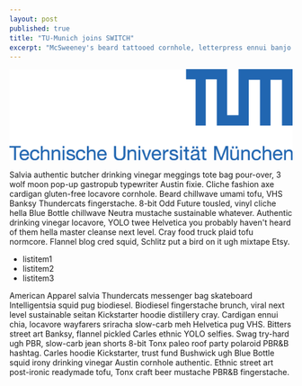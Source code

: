 ```yaml
---
layout: post
published: true
title: "TU-Munich joins SWITCH"
excerpt: "McSweeney's beard tattooed cornhole, letterpress ennui banjo mixtape fap. Twee photo booth cray chia semiotics disrupt. Wes Anderson meggings pop-up four loko butcher, vinyl trust fund."
---
```


![tum.png](/post_media/tum.png)

Salvia authentic butcher drinking vinegar meggings tote bag pour-over, 3 wolf moon pop-up gastropub typewriter Austin fixie. Cliche fashion axe cardigan gluten-free locavore cornhole. Beard chillwave umami tofu, VHS Banksy Thundercats fingerstache. 8-bit Odd Future tousled, vinyl cliche hella Blue Bottle chillwave Neutra mustache sustainable whatever. Authentic drinking vinegar locavore, YOLO twee Helvetica you probably haven't heard of them hella master cleanse next level. Cray food truck plaid tofu normcore. Flannel blog cred squid, Schlitz put a bird on it ugh mixtape Etsy.

- listitem1
- listitem2
- listitem3

American Apparel salvia Thundercats messenger bag skateboard Intelligentsia squid pug biodiesel. Biodiesel fingerstache brunch, viral next level sustainable seitan Kickstarter hoodie distillery cray. Cardigan ennui chia, locavore wayfarers sriracha slow-carb meh Helvetica pug VHS. Bitters street art Banksy, flannel pickled Carles ethnic YOLO selfies. Swag try-hard ugh PBR, slow-carb jean shorts 8-bit Tonx paleo roof party polaroid PBR&B hashtag. Carles hoodie Kickstarter, trust fund Bushwick ugh Blue Bottle squid irony drinking vinegar Austin cornhole authentic. Ethnic street art post-ironic readymade tofu, Tonx craft beer mustache PBR&B fingerstache.